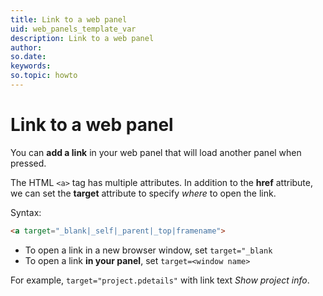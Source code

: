 ```yaml
---
title: Link to a web panel
uid: web_panels_template_var
description: Link to a web panel
author:
so.date:
keywords:
so.topic: howto
---
```


# Link to a web panel

You can **add a link** in your web panel that will load another panel when pressed.

The HTML `<a>` tag has multiple attributes. In addition to the **href** attribute, we can set the **target** attribute to specify *where* to open the link.

Syntax:

```html
<a target="_blank|_self|_parent|_top|framename">
```

* To open a link in a new browser window, set `target="_blank`
* To open a link **in your panel**, set `target=<window name>`

For example, `target="project.pdetails"` with link text *Show project info*.

<!-- Referenced links -->
